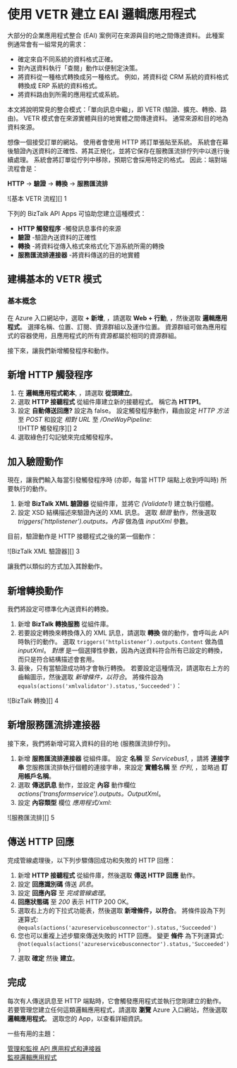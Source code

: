 <properties
   pageTitle="在 Azure App Service 中使用邏輯應用程式內的 VETR 建立 EAI Logic Apps | Microsoft Azure"
   description="BizTalk XML 服務的驗證、編碼和轉換功能"
   services="app-service\logic"
   documentationCenter=".net,nodejs,java"
   authors="rajeshramabathiran"
   manager="dwrede"
   editor=""/>

<tags
   ms.service="app-service-logic"
   ms.devlang="multiple"
   ms.topic="get-started-article"
   ms.tgt_pltfrm="na"
   ms.workload="na"
   ms.date="12/07/2015"
   ms.author="rajram"/>


# 使用 VETR 建立 EAI 邏輯應用程式

大部分的企業應用程式整合 (EAI) 案例可在來源與目的地之間傳達資料。 此種案例通常會有一組常見的需求：

- 確定來自不同系統的資料格式正確。
- 對內送資料執行「查閱」動作以便制定決策。
- 將資料從一種格式轉換成另一種格式。 例如，將資料從 CRM 系統的資料格式轉換成 ERP 系統的資料格式。
- 將資料路由到所需的應用程式或系統。

本文將說明常見的整合模式：「單向訊息中繼」，即 VETR (驗證、擴充、轉換、路由)。 VETR 模式會在來源實體與目的地實體之間傳達資料。 通常來源和目的地為資料來源。

想像一個接受訂單的網站。 使用者會使用 HTTP 將訂單張貼至系統。 系統會在幕後驗證內送資料的正確性、將其正規化，並將它保存在服務匯流排佇列中以進行後續處理。 系統會將訂單從佇列中移除，預期它會採用特定的格式。 因此：端對端流程會是：

**HTTP** → **驗證** → **轉換** → **服務匯流排**

![基本 VETR 流程][] 1

下列的 BizTalk API Apps 可協助您建立這種模式：

* **HTTP 觸發程序** -觸發訊息事件的來源
* **驗證** -驗證內送資料的正確性
* **轉換** -將資料從傳入格式來格式化下游系統所需的轉換
* **服務匯流排連接器** -將資料傳送的目的地實體


## 建構基本的 VETR 模式
### 基本概念

在 Azure 入口網站中，選取 **+ 新增**, ，請選取 **Web + 行動**, ，然後選取 **邏輯應用程式**。 選擇名稱、位置、訂閱、資源群組以及運作位置。 資源群組可做為應用程式的容器使用，且應用程式的所有資源都屬於相同的資源群組。

接下來，讓我們新增觸發程序和動作。


## 新增 HTTP 觸發程序
1. 在 **邏輯應用程式範本**, ，請選取 **從頭建立**。
1. 選取 **HTTP 接聽程式** 從組件庫建立新的接聽程式。 稱它為 **HTTP1**。
2. 設定 **自動傳送回應?** 設定為 false。 設定觸發程序動作，藉由設定 _HTTP 方法_ 至 _POST_ 和設定 _相對 URL_ 至 _/OneWayPipeline_:  
    ![HTTP 觸發程序][] 2
3. 選取綠色打勾記號來完成觸發程序。

## 加入驗證動作

現在，讓我們輸入每當引發觸發程序時 (亦即，每當 HTTP 端點上收到呼叫時) 所要執行的動作。

1. 新增 **BizTalk XML 驗證器** 從組件庫，並將它 _(Validate1)_ 建立執行個體。
2. 設定 XSD 結構描述來驗證內送的 XML 訊息。 選取 _驗證_ 動作，然後選取 _triggers('httplistener').outputs。內容_ 做為值 _inputXml_ 參數。

目前，驗證動作是 HTTP 接聽程式之後的第一個動作： 

![BizTalk XML 驗證器][] 3

讓我們以類似的方式加入其餘動作。 

## 新增轉換動作
我們將設定可標準化內送資料的轉換。

1. 新增 **BizTalk 轉換服務** 從組件庫。
2. 若要設定轉換來轉換傳入的 XML 訊息，請選取 **轉換** 做的動作，會呼叫此 API 時執行的動作。 選取 ```triggers(‘httplistener’).outputs.Content``` 做為值 _inputXml_。 *對應* 是一個選擇性參數，因為內送資料符合所有已設定的轉換，而只是符合結構描述會套用。
3. 最後，只有當驗證成功時才會執行轉換。 若要設定這種情況，請選取右上方的齒輪圖示，然後選取 _新增條件，以符合_。 將條件設為 ```equals(actions('xmlvalidator').status,'Succeeded')```：  

![BizTalk 轉換][] 4


## 新增服務匯流排連接器
接下來，我們將新增可寫入資料的目的地 (服務匯流排佇列)。

1. 新增 **服務匯流排連接器** 從組件庫。 設定 **名稱** 至 _Servicebus1_, ，請將 **連接字串** 您服務匯流排執行個體的連接字串，來設定 **實體名稱** 至 _佇列_, ，並略過 **訂用帳戶名稱**。
2. 選取 **傳送訊息** 動作，並設定 **內容** 動作欄位 _actions('transformservice').outputs。OutputXml_。
3. 設定 **內容類型** 欄位 *應用程式/xml*:  

![服務匯流排][] 5


## 傳送 HTTP 回應
完成管線處理後，以下列步驟傳回成功和失敗的 HTTP 回應：

1. 新增 **HTTP 接聽程式** 從組件庫，然後選取 **傳送 HTTP 回應** 動作。
2. 設定 **回應識別碼** 傳送 *訊息*。
2. 設定 **回應內容** 至 *完成管線處理*。
3. **回應狀態碼** 至 *200* 表示 HTTP 200 OK。
4. 選取右上方的下拉式功能表，然後選取 **新增條件，以符合**。  將條件設為下列運算式:  
    ```@equals(actions('azureservicebusconnector').status,'Succeeded')```  <br/>
5. 您也可以重複上述步驟來傳送失敗的 HTTP 回應。 變更 **條件** 為下列運算式:  
```@not(equals(actions('azureservicebusconnector').status,'Succeeded'))``` <br/>
6. 選取 **確定** 然後 **建立**。



## 完成
每次有人傳送訊息至 HTTP 端點時，它會觸發應用程式並執行您剛建立的動作。 若要管理您建立任何這類邏輯應用程式，請選取 **瀏覽** Azure 入口網站，然後選取 **邏輯應用程式**。 選取您的 App，以查看詳細資訊。

一些有用的主題：

[管理和監視 API 應用程式和連接器](app-service-logic-monitor-your-connectors.md)  <br/>
[監視邏輯應用程式](app-service-logic-monitor-your-logic-apps.md)

<!--image references -->
[1]: ./media/app-service-logic-create-EAI-logic-app-using-VETR/BasicVETR.PNG
[2]: ./media/app-service-logic-create-EAI-logic-app-using-VETR/HTTPListener.PNG
[3]: ./media/app-service-logic-create-EAI-logic-app-using-VETR/BizTalkXMLValidator.PNG
[4]: ./media/app-service-logic-create-EAI-logic-app-using-VETR/BizTalkTransforms.PNG
[5]: ./media/app-service-logic-create-EAI-logic-app-using-VETR/AzureServiceBus.PNG

